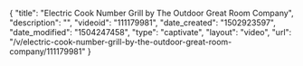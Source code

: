 {
    "title": "Electric Cook Number Grill by The Outdoor Great Room Company",
    "description": "",
    "videoid": "111179981",
    "date_created": "1502923597",
    "date_modified": "1504247458",
    "type": "captivate",
    "layout": "video",
    "url": "\/v\/electric-cook-number-grill-by-the-outdoor-great-room-company\/111179981"
}
